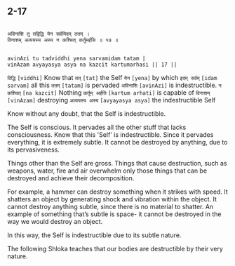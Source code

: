 ## 2-17


```shloka-sa

अविनाशि तु तद्विद्धि येन सर्वमिदम् ततम् ।
विनाशम् अव्ययस्य अस्य न कश्चित् कर्तुमर्हसि ॥ १७ ॥

```
```shloka-sa-hk

avinAzi tu tadviddhi yena sarvamidam tatam |
vinAzam avyayasya asya na kazcit kartumarhasi || 17 ||

```
`विद्धि` `[viddhi]` Know that `तत्` `[tat]` the Self `येन` `[yena]` by which `इदम् सर्वम्` `[idam sarvam]` all this `ततम्` `[tatam]` is pervaded `अविनाशि` `[avinAzi]` is indestructible. `न कश्चित्` `[na kazcit]` Nothing `कर्तुम् अर्हति` `[kartum arhati]` is capable of `विनाशम्` `[vinAzam]` destroying `अव्ययस्य अस्य` `[avyayasya asya]` the indestructible Self

Know without any doubt, that the Self is indestructible.




The Self is conscious. It pervades all the other stuff that lacks consciousness. Know that this 'Self' is indestructible. Since it pervades everything, it is extremely subtle. It cannot be destroyed by anything, due to its pervasiveness. 

Things other than the Self are gross. Things that cause destruction, such as weapons, water, fire and air overwhelm only those things that can be destroyed and achieve their decomposition.

For example, a hammer can destroy something when it strikes with speed. It shatters an object by generating shock and vibration within the object. It cannot destroy anything subtle, since there is no material to shatter. An example of something that’s subtle is space- it cannot be destroyed in the way we would destroy an object. 

In this way, the Self is indestructible due to its subtle nature.

The following Shloka teaches that our bodies are destructible by their very nature.


